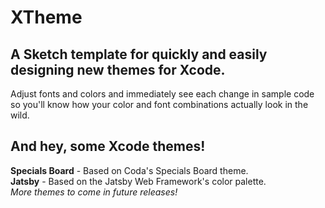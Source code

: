 # XTheme

A Sketch template for quickly and easily designing new themes for Xcode.
--------------------------------------------------------------------------

Adjust fonts and colors and immediately see each change in sample code so you'll know how your color and font combinations actually look in the wild.

  
  
  
And hey, some Xcode themes!
---------------------------

**Specials Board** - Based on Coda's Specials Board theme.  
**Jatsby** - Based on the Jatsby Web Framework's color palette.  
 *More themes to come in future releases!*
